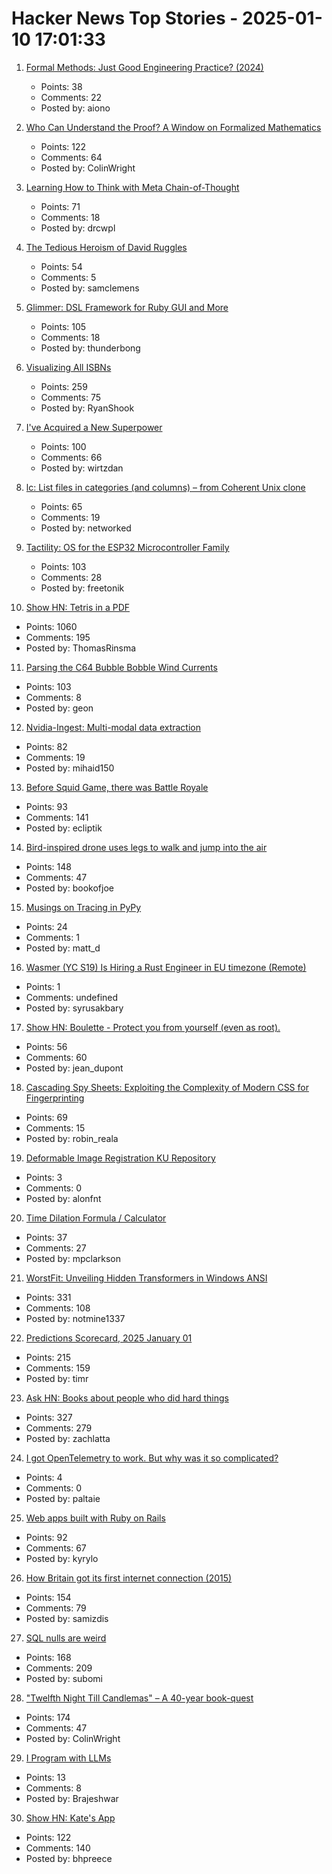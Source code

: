 # Hacker News Top Stories - 2025-01-10 17:01:33

1. [Formal Methods: Just Good Engineering Practice? (2024)](https://brooker.co.za/blog/2024/04/17/formal)
   - Points: 38
   - Comments: 22
   - Posted by: aiono

2. [Who Can Understand the Proof? A Window on Formalized Mathematics](https://writings.stephenwolfram.com/2025/01/who-can-understand-the-proof-a-window-on-formalized-mathematics/)
   - Points: 122
   - Comments: 64
   - Posted by: ColinWright

3. [Learning How to Think with Meta Chain-of-Thought](https://arxiv.org/abs/2501.04682)
   - Points: 71
   - Comments: 18
   - Posted by: drcwpl

4. [The Tedious Heroism of David Ruggles](https://commonplace.online/article/the-tedious-heroism-of-david-ruggles/)
   - Points: 54
   - Comments: 5
   - Posted by: samclemens

5. [Glimmer: DSL Framework for Ruby GUI and More](https://github.com/AndyObtiva/glimmer)
   - Points: 105
   - Comments: 18
   - Posted by: thunderbong

6. [Visualizing All ISBNs](https://annas-archive.org/blog/all-isbns.html)
   - Points: 259
   - Comments: 75
   - Posted by: RyanShook

7. [I've Acquired a New Superpower](https://danielwirtz.com/blog/spot-the-difference-superpower)
   - Points: 100
   - Comments: 66
   - Posted by: wirtzdan

8. [lc: List files in categories (and columns) – from Coherent Unix clone](https://github.com/gdm85/lc)
   - Points: 65
   - Comments: 19
   - Posted by: networked

9. [Tactility: OS for the ESP32 Microcontroller Family](https://tactility.one/#/)
   - Points: 103
   - Comments: 28
   - Posted by: freetonik

10. [Show HN: Tetris in a PDF](https://th0mas.nl/downloads/pdftris.pdf)
   - Points: 1060
   - Comments: 195
   - Posted by: ThomasRinsma

11. [Parsing the C64 Bubble Bobble Wind Currents](http://geon.github.io/programming/2025/01/05/bubble-bobble-c64-wind)
   - Points: 103
   - Comments: 8
   - Posted by: geon

12. [Nvidia-Ingest: Multi-modal data extraction](https://github.com/NVIDIA/nv-ingest)
   - Points: 82
   - Comments: 19
   - Posted by: mihaid150

13. [Before Squid Game, there was Battle Royale](https://www.tokyoweekender.com/entertainment/movies-tv/before-squid-game-there-was-battle-royale/)
   - Points: 93
   - Comments: 141
   - Posted by: ecliptik

14. [Bird-inspired drone uses legs to walk and jump into the air](https://spectrum.ieee.org/bird-drone)
   - Points: 148
   - Comments: 47
   - Posted by: bookofjoe

15. [Musings on Tracing in PyPy](https://pypy.org/posts/2025/01/musings-tracing.html)
   - Points: 24
   - Comments: 1
   - Posted by: matt_d

16. [Wasmer (YC S19) Is Hiring a Rust Engineer in EU timezone (Remote)](https://www.workatastartup.com/jobs/41643)
   - Points: 1
   - Comments: undefined
   - Posted by: syrusakbary

17. [Show HN: Boulette - Protect you from yourself (even as root).](https://github.com/pipelight/boulette)
   - Points: 56
   - Comments: 60
   - Posted by: jean_dupont

18. [Cascading Spy Sheets: Exploiting the Complexity of Modern CSS for Fingerprinting](https://cispa.de/en/research/publications/84162-cascading-spy-sheets-exploiting-the-complexity-of-modern-css-for-email-and-browser-fingerprinting)
   - Points: 69
   - Comments: 15
   - Posted by: robin_reala

19. [Deformable Image Registration KU Repository](https://github.com/ThomasAlscher1991/DIRKU)
   - Points: 3
   - Comments: 0
   - Posted by: alonfnt

20. [Time Dilation Formula / Calculator](https://timedilationformula.com/)
   - Points: 37
   - Comments: 27
   - Posted by: mpclarkson

21. [WorstFit: Unveiling Hidden Transformers in Windows ANSI](https://blog.orange.tw/posts/2025-01-worstfit-unveiling-hidden-transformers-in-windows-ansi/)
   - Points: 331
   - Comments: 108
   - Posted by: notmine1337

22. [Predictions Scorecard, 2025 January 01](https://rodneybrooks.com/predictions-scorecard-2025-january-01/)
   - Points: 215
   - Comments: 159
   - Posted by: timr

23. [Ask HN: Books about people who did hard things](undefined)
   - Points: 327
   - Comments: 279
   - Posted by: zachlatta

24. [I got OpenTelemetry to work. But why was it so complicated?](https://iconsolutions.com/blog/i-got-opentelemetry-to-work-but-why-was-it-so-complicated/)
   - Points: 4
   - Comments: 0
   - Posted by: paltaie

25. [Web apps built with Ruby on Rails](https://weuserails.com/)
   - Points: 92
   - Comments: 67
   - Posted by: kyrylo

26. [How Britain got its first internet connection (2015)](https://theconversation.com/how-britain-got-its-first-internet-connection-by-the-late-pioneer-who-created-the-first-password-on-the-internet-45404)
   - Points: 154
   - Comments: 79
   - Posted by: samizdis

27. [SQL nulls are weird](https://jirevwe.github.io/sql-nulls-are-weird.html)
   - Points: 168
   - Comments: 209
   - Posted by: subomi

28. ["Twelfth Night Till Candlemas" – A 40-year book-quest](https://davidallengreen.com/2024/12/twelfth-night-till-candlemas-the-story-of-a-forty-year-book-quest-and-of-its-remarkable-ending/)
   - Points: 174
   - Comments: 47
   - Posted by: ColinWright

29. [I Program with LLMs](https://arstechnica.com/ai/2025/01/how-i-program-with-llms/)
   - Points: 13
   - Comments: 8
   - Posted by: Brajeshwar

30. [Show HN: Kate's App](https://katesapp.org/hn)
   - Points: 122
   - Comments: 140
   - Posted by: bhpreece

